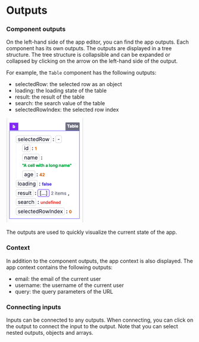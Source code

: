 # Outputs

### Component outputs

On the left-hand side of the app editor, you can find the app outputs. Each component has its own outputs. The outputs are displayed in a tree structure. The tree structure is collapsible and can be expanded or collapsed by clicking on the arrow on the left-hand side of the output.

For example, the `Table` component has the following outputs:

- selectedRow: the selected row as an object
- loading: the loading state of the table
- result: the result of the table
- search: the search value of the table
- selectedRowIndex: the selected row index

![App outputs](../assets/apps/2_app_outputs/app_outputs.png)

The outputs are used to quickly visualize the current state of the app.

### Context

In addition to the component outputs, the app context is also displayed. The app context contains the following outputs:

- email: the email of the current user
- username: the username of the current user
- query: the query parameters of the URL

### Connecting inputs

Inputs can be connected to any outputs. When connecting, you can click on the output to connect the input to the output. Note that you can select nested outputs, objects and arrays.
